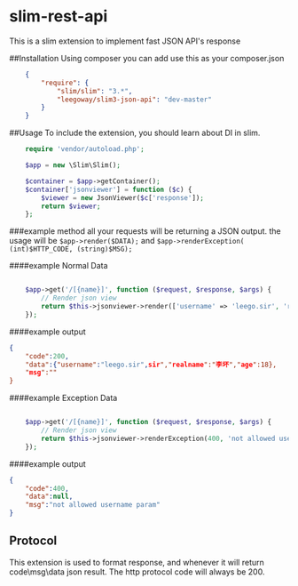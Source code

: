 # slim-rest-api

This is a slim extension to implement fast JSON API's response

##Installation
Using composer you can add use this as your composer.json

```json
    {
        "require": {
            "slim/slim": "3.*",
            "leegoway/slim3-json-api": "dev-master"
        }
    }

```
##Usage
To include the extension, you should learn about DI in slim.

```php
    require 'vendor/autoload.php';

    $app = new \Slim\Slim();

    $container = $app->getContainer();
    $container['jsonviewer'] = function ($c) {
        $viewer = new JsonViewer($c['response']);
        return $viewer;
    };
```

###example method
all your requests will be returning a JSON output.
the usage will be `$app->render($DATA);` and `$app->renderException( (int)$HTTP_CODE, (string)$MSG);`

####example Normal Data  
```php

    $app->get('/[{name}]', function ($request, $response, $args) {
        // Render json view
        return $this->jsonviewer->render(['username' => 'leego.sir', 'realname' => '李坏', 'age' => 18]);
    });

```


####example output
```json
{
    "code":200,
    "data":{"username":"leego.sir",sir","realname":"李坏","age":18},
    "msg":""
}

```

####example Exception Data  
```php

    $app->get('/[{name}]', function ($request, $response, $args) {
        // Render json view
        return $this->jsonviewer->renderException(400, 'not allowed username param');
    });

```


####example output
```json
{
    "code":400,
    "data":null,
    "msg":"not allowed username param"
}

```

## Protocol
This extension is used to format response, and whenever it will return code\msg\data json result.
The http protocol code will always be 200.

